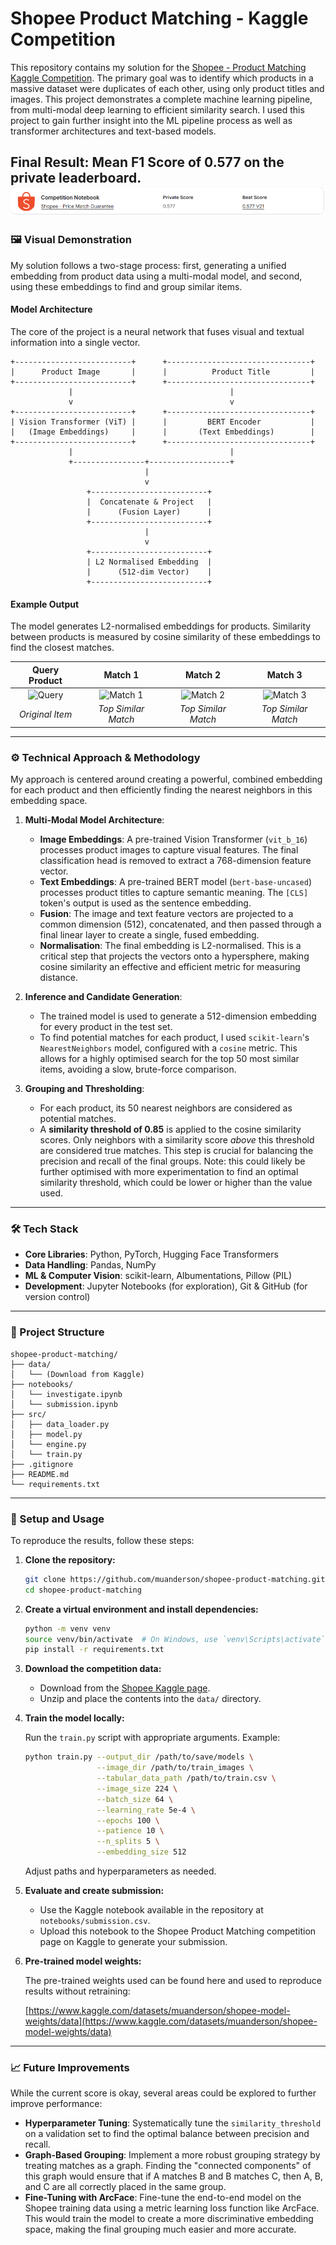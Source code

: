 # Shopee Product Matching - Kaggle Competition

This repository contains my solution for the [Shopee - Product Matching Kaggle Competition](https://www.kaggle.com/c/shopee-product-matching). The primary goal was to identify which products in a massive dataset were duplicates of each other, using only product titles and images. This project demonstrates a complete machine learning pipeline, from multi-modal deep learning to efficient similarity search. I used this project to gain further insight into the ML pipeline process as well as transformer architectures and text-based models.

**Final Result: Mean F1 Score of 0.577 on the private leaderboard.**
![Results](result.png)
---

### 🖼️ Visual Demonstration

My solution follows a two-stage process: first, generating a unified embedding from product data using a multi-modal model, and second, using these embeddings to find and group similar items.

#### Model Architecture

The core of the project is a neural network that fuses visual and textual information into a single vector.

```
+--------------------------+      +--------------------------------+
|      Product Image       |      |          Product Title         |
+--------------------------+      +--------------------------------+
             |                                   |
             v                                   v
+--------------------------+      +--------------------------------+
| Vision Transformer (ViT) |      |         BERT Encoder           |
|   (Image Embeddings)     |      |       (Text Embeddings)        |
+--------------------------+      +--------------------------------+
             |                                   |
             +----------------+------------------+
                              |
                              v
                 +--------------------------+
                 |  Concatenate & Project   |
                 |      (Fusion Layer)      |
                 +--------------------------+
                              |
                              v
                 +--------------------------+
                 | L2 Normalised Embedding  |
                 |      (512-dim Vector)    |
                 +--------------------------+
```

#### Example Output

The model generates L2-normalised embeddings for products. Similarity between products is measured by cosine similarity of these embeddings to find the closest matches.

| Query Product | Match 1 | Match 2 | Match 3 |
| :---: | :---: | :---: | :---: |
| ![Query](https://placehold.co/200x200/DBEAFE/3B82F6?text=Query+Item) | ![Match 1](https://placehold.co/200x200/DBEAFE/3B82F6?text=Match+1) | ![Match 2](https://placehold.co/200x200/DBEAFE/3B82F6?text=Match+2) | ![Match 3](https://placehold.co/200x200/DBEAFE/3B82F6?text=Match+3) |
| *Original Item* | *Top Similar Match* | *Top Similar Match* | *Top Similar Match* |
---

### ⚙️ Technical Approach & Methodology

My approach is centered around creating a powerful, combined embedding for each product and then efficiently finding the nearest neighbors in this embedding space.

1.  **Multi-Modal Model Architecture**:
    * **Image Embeddings**: A pre-trained Vision Transformer (`vit_b_16`) processes product images to capture visual features. The final classification head is removed to extract a 768-dimension feature vector.
    * **Text Embeddings**: A pre-trained BERT model (`bert-base-uncased`) processes product titles to capture semantic meaning. The `[CLS]` token's output is used as the sentence embedding.
    * **Fusion**: The image and text feature vectors are projected to a common dimension (512), concatenated, and then passed through a final linear layer to create a single, fused embedding.
    * **Normalisation**: The final embedding is L2-normalised. This is a critical step that projects the vectors onto a hypersphere, making cosine similarity an effective and efficient metric for measuring distance.

2.  **Inference and Candidate Generation**:
    * The trained model is used to generate a 512-dimension embedding for every product in the test set.
    * To find potential matches for each product, I used `scikit-learn`'s `NearestNeighbors` model, configured with a `cosine` metric. This allows for a highly optimised search for the top 50 most similar items, avoiding a slow, brute-force comparison.

3.  **Grouping and Thresholding**:
    * For each product, its 50 nearest neighbors are considered as potential matches.
    * A **similarity threshold of 0.85** is applied to the cosine similarity scores. Only neighbors with a similarity score *above* this threshold are considered true matches. This step is crucial for balancing the precision and recall of the final groups. Note: this could likely be further optimised with more experimentation to find an optimal similarity threshold, which could be lower or higher than the value used.

---

### 🛠️ Tech Stack

* **Core Libraries**: Python, PyTorch, Hugging Face Transformers
* **Data Handling**: Pandas, NumPy
* **ML & Computer Vision**: scikit-learn, Albumentations, Pillow (PIL)
* **Development**: Jupyter Notebooks (for exploration), Git & GitHub (for version control)

---

### 📂 Project Structure

```
shopee-product-matching/
├── data/
│   └── (Download from Kaggle)
├── notebooks/
│   └── investigate.ipynb
│   └── submission.ipynb
├── src/
│   ├── data_loader.py
│   ├── model.py
│   └── engine.py
│   └── train.py
├── .gitignore
├── README.md
└── requirements.txt
```

---

### 🚀 Setup and Usage

To reproduce the results, follow these steps:

1.  **Clone the repository:**
    ```bash
    git clone https://github.com/muanderson/shopee-product-matching.git
    cd shopee-product-matching
    ```

2.  **Create a virtual environment and install dependencies:**
    ```bash
    python -m venv venv
    source venv/bin/activate  # On Windows, use `venv\Scripts\activate`
    pip install -r requirements.txt
    ```

3.  **Download the competition data:**
    - Download from the [Shopee Kaggle page](https://www.kaggle.com/c/shopee-product-matching/data).
    - Unzip and place the contents into the `data/` directory.

4.  **Train the model locally:**

    Run the `train.py` script with appropriate arguments. Example:

    ```bash
    python train.py --output_dir /path/to/save/models \
                    --image_dir /path/to/train_images \
                    --tabular_data_path /path/to/train.csv \
                    --image_size 224 \
                    --batch_size 64 \
                    --learning_rate 5e-4 \
                    --epochs 100 \
                    --patience 10 \
                    --n_splits 5 \
                    --embedding_size 512
    ```

    Adjust paths and hyperparameters as needed.

5.  **Evaluate and create submission:**

    - Use the Kaggle notebook available in the repository at `notebooks/submission.csv`.
    - Upload this notebook to the Shopee Product Matching competition page on Kaggle to generate your submission.

6.  **Pre-trained model weights:**

    The pre-trained weights used can be found here and used to reproduce results without retraining:

    [https://www.kaggle.com/datasets/muanderson/shopee-model-weights/data](https://www.kaggle.com/datasets/muanderson/shopee-model-weights/data)

---

### 📈 Future Improvements

While the current score is okay, several areas could be explored to further improve performance:

* **Hyperparameter Tuning**: Systematically tune the `similarity_threshold` on a validation set to find the optimal balance between precision and recall.
* **Graph-Based Grouping**: Implement a more robust grouping strategy by treating matches as a graph. Finding the "connected components" of this graph would ensure that if A matches B and B matches C, then A, B, and C are all correctly placed in the same group.
* **Fine-Tuning with ArcFace**: Fine-tune the end-to-end model on the Shopee training data using a metric learning loss function like ArcFace. This would train the model to create a more discriminative embedding space, making the final grouping much easier and more accurate.

